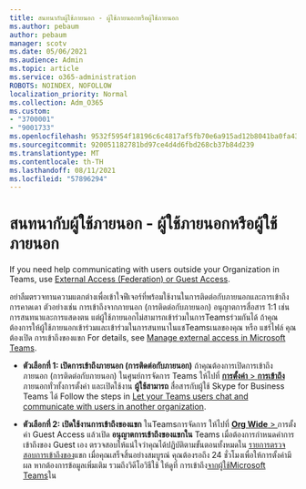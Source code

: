 ```yaml
---
title: สนทนากับผู้ใช้ภายนอก - ผู้ใช้ภายนอกหรือผู้ใช้ภายนอก
ms.author: pebaum
author: pebaum
manager: scotv
ms.date: 05/06/2021
ms.audience: Admin
ms.topic: article
ms.service: o365-administration
ROBOTS: NOINDEX, NOFOLLOW
localization_priority: Normal
ms.collection: Adm_O365
ms.custom:
- "3700001"
- "9001733"
ms.openlocfilehash: 9532f5954f18196c6c4817af5fb70e6a915ad12b8041ba0fa4306eb4b35f78e0
ms.sourcegitcommit: 920051182781bd97ce4d4d6fbd268cb37b84d239
ms.translationtype: MT
ms.contentlocale: th-TH
ms.lasthandoff: 08/11/2021
ms.locfileid: "57896294"
---
```

# <a name="chat-with-external-users---guests-or-federated-users"></a>สนทนากับผู้ใช้ภายนอก - ผู้ใช้ภายนอกหรือผู้ใช้ภายนอก

If you need help communicating with users outside your Organization in Teams, use [External Access (Federation) or Guest Access](https://docs.microsoft.com/microsoftteams/manage-external-access#external-access-vs-guest-access).

อย่าลืมตรวจทานความแตกต่างเพื่อเข้าใจฟีเจอร์ที่พร้อมใช้งานในการติดต่อกับภายนอกและการเข้าถึงการคาดเดา ตัวอย่างเช่น การเข้าถึงจากภายนอก (การติดต่อกับภายนอก) อนุญาตการสื่อสาร 1:1 เช่น การสนทนาและการแสดงตน แต่ผู้ใช้ภายนอกไม่สามารถเข้าร่วมในการTeamsร่วมกันได้ ถ้าคุณต้องการให้ผู้ใช้ภายนอกเข้าร่วมและเข้าร่วมในการสนทนาในแชTeamsเนลของคุณ หรือ แชร์ไฟล์ คุณต้องเปิด การเข้าถึงของแขก For details, see [Manage external access in Microsoft Teams](https://docs.microsoft.com/microsoftteams/manage-external-access#external-access-vs-guest-access).

- **ตัวเลือกที่ 1: เปิดการเข้าถึงภายนอก (การติดต่อกับภายนอก)** ถ้าคุณต้องการเปิดการเข้าถึงภายนอก (การติดต่อกับภายนอก) ในศูนย์การจัดการ Teams ให้ไปที่ [**การตั้งค่า**  >  **การเข้าถึง**](https://admin.teams.microsoft.com/company-wide-settings/external-communications)ภายนอกทั่วทั้งการตั้งค่า และเปิดใช้งาน **ผู้ใช้สามารถ** สื่อสารกับผู้ใช้ Skype for Business Teams ได้ Follow the steps in [Let your Teams users chat and communicate with users in another organization](https://docs.microsoft.com/microsoftteams/manage-external-access#let-your-teams-users-chat-and-communicate-with-users-in-another-organization).

- **ตัวเลือกที่ 2: เปิดใช้งานการเข้าถึงของแขก** ในTeamsการจัดการ ให้ไปที่ [**Org Wide**  > ](https://admin.teams.microsoft.com/company-wide-settings/guest-configuration)การตั้งค่า Guest Access แล้วเปิด **อนุญาตการเข้าถึงของแขกใน** Teams เมื่อต้องการกําหนดค่าการเข้าถึงของ Guest เอง ตรวจสอบให้แน่ใจว่าคุณได้ปฏิบัติตามขั้นตอนทั้งหมดใน [รายการตรวจสอบการเข้าถึงของ](https://docs.microsoft.com/microsoftteams/guest-access-checklist)แขก เมื่อคุณเสร็จสิ้นอย่างสมบูรณ์ คุณต้องรอถึง 24 ชั่วโมงเพื่อให้การตั้งค่ามีผล หากต้องการข้อมูลเพิ่มเติม รวมถึงวิดีโอวิธีใช้ ให้ดูที่ การเข้าถึง[จากผู้ใช้Microsoft Teams](https://docs.microsoft.com/microsoftteams/guest-access)ใน